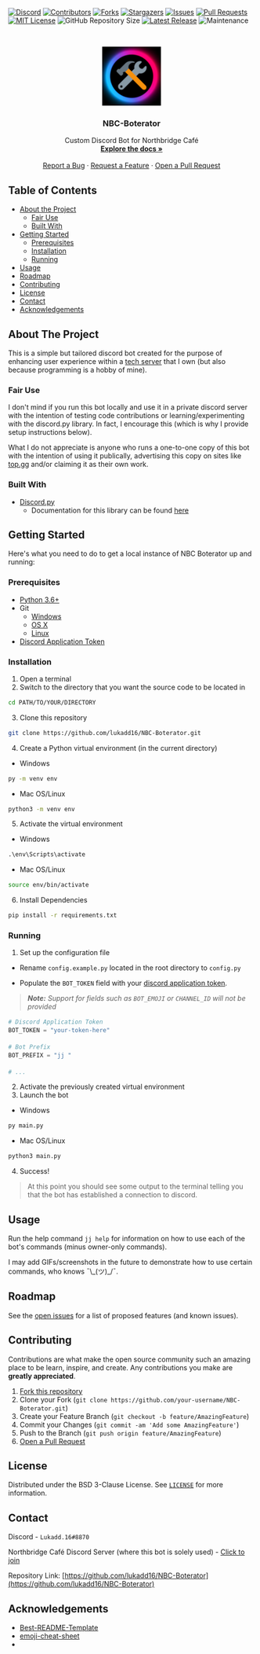 <!--
Note on how to make documentation suggestions/changes? (would be commented out like this)
-->



<!--
*** CTRL + SHIFT + V to preview
-->



<!-- PROJECT SHIELDS -->
[![Discord][discord-shield]][discord-url]
[![Contributors][contributors-shield]][contributors-url]
[![Forks][forks-shield]][forks-url]
[![Stargazers][stars-shield]][stars-url]
[![Issues][issues-shield]][issues-url]
[![Pull Requests][pr-shield]][pr-url]
[![MIT License][license-shield]][license-url]
![GitHub Repository Size][repo-size-shield]
[![Latest Release][release-shield]][release-url]
![Maintenance][maintain-shield]



<!-- PROJECT LOGO -->
<br />
<p align="center">
  <a href="https://github.com/lukadd16/NBC-Boterator">
    <img src="data/images/logos/NBC Boterator_Aura.jpg" alt="Logo" width="120" height="120">
  </a>

  <h3 align="center">NBC-Boterator</h3>

  <p align="center">
    Custom Discord Bot for Northbridge Café
    <br />
    <a href="https://github.com/lukadd16/NBC-Boterator"><strong>Explore the docs »</strong></a>
    <br />
    <br />
    <a href="https://github.com/lukadd16/NBC-Boterator/issues">Report a Bug</a>
    ·
    <a href="https://github.com/lukadd16/NBC-Boterator/issues">Request a Feature</a>
    ·
    <a href="https://github.com/lukadd16/NBC-Boterator/compare">Open a Pull Request</a>
  </p>
</p>



<!-- TABLE OF CONTENTS -->
## Table of Contents

* [About the Project](#about-the-project)
  * [Fair Use](#fair-use)
  * [Built With](#built-with)
* [Getting Started](#getting-started)
  * [Prerequisites](#prerequisites)
  * [Installation](#installation)
  * [Running](#running)
* [Usage](#usage)
* [Roadmap](#roadmap)
* [Contributing](#contributing)
* [License](#license)
* [Contact](#contact)
* [Acknowledgements](#acknowledgements)



<!-- ABOUT THE PROJECT -->
## About The Project

This is a simple but tailored discord bot created for the purpose of enhancing user experience within a [tech server][discord-url] that I own (but also because programming is a hobby of mine).

### Fair Use

I don't mind if you run this bot locally and use it in a private discord server with the intention of testing code contributions or learning/experimenting with the discord<span>.py<span> library. In fact, I encourage this (which is why I provide setup instructions below).

What I do not appreciate is anyone who runs a one-to-one copy of this bot with the intention of using it publically, advertising this copy on sites like [top.gg](https://top.gg) and/or claiming it as their own work.

### Built With

* [Discord.py](https://pypi.org/project/discord.py/)
  * Documentation for this library can be found [here](https://discordpy.readthedocs.io/en/latest/#)



<!-- GETTING STARTED -->
## Getting Started

Here's what you need to do to get a local instance of NBC Boterator up and running:

### Prerequisites

* [Python 3.6+](https://www.python.org/downloads/)
* Git
  * [Windows](https://gitforwindows.org/)
  * [OS X](https://git-scm.com/download/mac)
  * [Linux](https://git-scm.com/download/linux)
* [Discord Application Token](https://discordpy.readthedocs.io/en/latest/discord.html)
<!-- https://git-scm.com/book/en/v2/Getting-Started-Installing-Git -->

### Installation

1. Open a terminal
2. Switch to the directory that you want the source code to be located in
```sh
cd PATH/TO/YOUR/DIRECTORY
```
3. Clone this repository
```sh
git clone https://github.com/lukadd16/NBC-Boterator.git
```
4. Create a Python virtual environment (in the current directory)
* Windows
```cmd
py -m venv env
```
* Mac OS/Linux
```sh
python3 -m venv env
```
5. Activate the virtual environment
* Windows
```cmd
.\env\Scripts\activate
```
* Mac OS/Linux
```sh
source env/bin/activate
```
6. Install Dependencies
```sh
pip install -r requirements.txt
```

### Running

1. Set up the configuration file
* Rename `config.example.py` located in the root directory to `config.py`
<!-- If ever decide to make a proper wiki, create own guide for how to make a discord app & bot account -->
* Populate the `BOT_TOKEN` field with your [discord application token](https://discordpy.readthedocs.io/en/latest/discord.html).
> _**Note:** Support for fields such as `BOT_EMOJI` or `CHANNEL_ID` will not be provided_
```py
# Discord Application Token
BOT_TOKEN = "your-token-here"

# Bot Prefix
BOT_PREFIX = "jj "

# ...
```
2. Activate the previously created virtual environment
3. Launch the bot
* Windows
```cmd
py main.py
```
* Mac OS/Linux
```sh
python3 main.py
```
4. Success!
> At this point you should see some output to the terminal telling you that the bot has established a connection to discord.



<!-- USAGE EXAMPLES -->
## Usage

Run the help command `jj help` for information on how to use each of the bot's commands (minus owner-only commands).

I may add GIFs/screenshots in the future to demonstrate how to use certain commands, who knows ¯\\\_(ツ)_\/¯.



<!-- ROADMAP -->
## Roadmap

See the [open issues](https://github.com/lukadd16/NBC-Boterator/issues) for a list of proposed features (and known issues).



<!-- CONTRIBUTING -->
<!--
Add a proper CONTRIBUTING.md file down the line with sections on conduct, issue/PR title format (to match automation), etc.
-->
## Contributing

Contributions are what make the open source community such an amazing place to be learn, inspire, and create. Any contributions you make are **greatly appreciated**.

1. [Fork this repository](https://github.com/lukadd16/NBC-Boterator/fork)
2. Clone your Fork (`git clone https://github.com/your-username/NBC-Boterator.git`)
2. Create your Feature Branch (`git checkout -b feature/AmazingFeature`)
3. Commit your Changes (`git commit -am 'Add some AmazingFeature'`) <!--git -am tag stages all tracked, modified files before committing-->
4. Push to the Branch (`git push origin feature/AmazingFeature`)
5. [Open a Pull Request](`https://github.com/lukadd16/NBC-Boterator/compare`)



<!-- LICENSE -->
## License

Distributed under the BSD 3-Clause License. See [`LICENSE`](https://github.com/lukadd16/NBC-Boterator/blob/master/LICENSE) for more information.



<!-- CONTACT -->
## Contact

Discord - `Lukadd.16#8870`

Northbridge Café Discord Server (where this bot is solely used) - [Click to join][discord-url]

Repository Link: [https://github.com/lukadd16/NBC-Boterator](https://github.com/lukadd16/NBC-Boterator)



<!-- ACKNOWLEDGEMENTS -->
## Acknowledgements

* [Best-README-Template](https://github.com/othneildrew/Best-README-Template)
* [emoji-cheat-sheet](https://github.com/ikatyang/emoji-cheat-sheet)
* 



<!-- MARKDOWN LINKS & IMAGES -->
<!-- https://www.markdownguide.org/basic-syntax/#reference-style-links -->

<!-- [discord-shield]: https://img.shields.io/discord/667059292125265941?style=flat-square -->
<!-- [discord-shield]: https://img.shields.io/discord/667059292125265941?color=7289DA&logo=discord&logoColor=ffffff&style=flat-square -->
[discord-shield]: https://discord.com/api/guilds/667059292125265941/widget.png
[discord-url]: https://discord.gg/Wzv2BVQ
[contributors-shield]: https://img.shields.io/github/contributors/lukadd16/NBC-Boterator.svg?style=flat-square
[contributors-url]: https://github.com/lukadd16/NBC-Boterator/graphs/contributors
[forks-shield]: https://img.shields.io/github/forks/lukadd16/NBC-Boterator.svg?style=flat-square
[forks-url]: https://github.com/lukadd16/NBC-Boterator/network/members
[stars-shield]: https://img.shields.io/github/stars/lukadd16/NBC-Boterator.svg?style=flat-square
[stars-url]: https://github.com/lukadd16/NBC-Boterator/stargazers
[issues-shield]: https://img.shields.io/github/issues/lukadd16/NBC-Boterator.svg?style=flat-square
[issues-url]: https://github.com/lukadd16/NBC-Boterator/issues
[pr-shield]: https://img.shields.io/github/issues-pr/lukadd16/NBC-Boterator?style=flat-square
[pr-url]: https://github.com/lukadd16/NBC-Boterator/pulls
[license-shield]: https://img.shields.io/github/license/lukadd16/NBC-Boterator.svg?style=flat-square
[license-url]: https://github.com/lukadd16/NBC-Boterator/blob/master/LICENSE
[repo-size-shield]: https://img.shields.io/github/repo-size/lukadd16/NBC-Boterator?style=flat-square
<!--[repo-url]: https://github.com/lukadd16/NBC-Boterator-->
[release-shield]: https://img.shields.io/github/v/release/lukadd16/NBC-Boterator?sort=semver&style=flat-square
[release-url]: https://github.com/lukadd16/NBC-Boterator/releases
[maintain-shield]: https://img.shields.io/maintenance/yes/2020?style=flat-square
